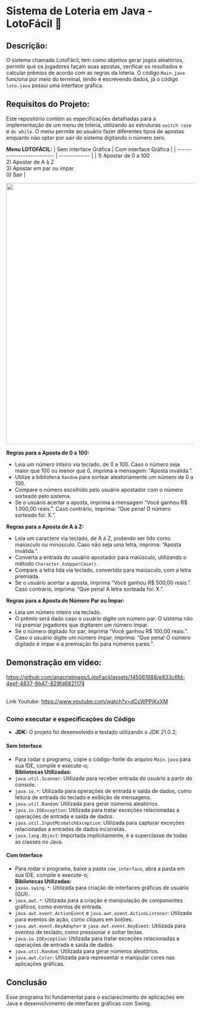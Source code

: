 # Sistema de Loteria em Java - LotoFácil 🎰

## Descrição:
O sistema chamado LotoFácil, tem como objetivo gerar jogos aleatórios, permitir que os jogadores façam suas apostas, verificar os resultados e calcular prêmios de acordo com as regras da loteria. O código `Main.java` funciona por meio do terminal, lendo e escrevendo dados, já o código `loto.java` possui uma interface gráfica. 

## Requisitos do Projeto:
Este repositório contém as especificações detalhadas para a implementação de um menu de loteria, utilizando as estruturas `switch case` e `do while`. O menu permite ao usuário fazer diferentes tipos de apostas enquanto não optar por sair do sistema digitando o número zero.

**Menu LOTOFÁCIL:**
| Sem interface Gráfica | Com interface Gráfica |
| -------------------------- | ------------- |
| 1) Apostar de 0 a 100  <br> 2) Apostar de A à Z  <br> 3) Apostar em par ou ímpar  <br> 0) Sair   | <div align="center"> <img src="https://github.com/anacristinags/LotoFacil/assets/145061688/d14e74b6-1ad8-47a9-9052-2c7e58ef5180" width="700px" />
 </div> 

**Regras para a Aposta de 0 a 100:**
- Leia um número inteiro via teclado, de 0 a 100. Caso o número seja maior que 100 ou menor que 0, imprima a mensagem: “Aposta inválida.”.
- Utilize a biblioteca `Random` para sortear aleatoriamente um número de 0 a 100.
- Compare o número escolhido pelo usuário apostador com o número sorteado pelo sistema.
- Se o usuário acertar a aposta, imprima a mensagem “Você ganhou R$ 1.000,00 reais.”. Caso contrário, imprima: “Que pena! O número sorteado foi: X.”.

**Regras para a Aposta de A à Z:**
- Leia um caractere via teclado, de A à Z, podendo ser lido como maiúsculo ou minúsculo. Caso não seja uma letra, imprima: “Aposta inválida.”.
- Converta a entrada do usuário apostador para maiúsculo, utilizando o método `Character.toUpperCase()`.
- Compare a letra lida via teclado, convertida para maiúsculo, com a letra premiada.
- Se o usuário acertar a aposta, imprima “Você ganhou R$ 500,00 reais.”. Caso contrário, imprima: “Que pena! A letra sorteada foi: X.”.

**Regras para a Aposta de Número Par ou Ímpar:**
- Leia um número inteiro via teclado.
- O prêmio será dado caso o usuário digite um número par. O sistema não irá premiar jogadores que digitarem um número ímpar.
- Se o número digitado for par, imprima “Você ganhou R$ 100,00 reais.”. Caso o usuário digite um número ímpar, imprima: “Que pena! O número digitado é ímpar e a premiação foi para números pares.”.

## Demonstração em vídeo: <br>


https://github.com/anacristinags/LotoFacil/assets/145061688/e833c6fd-4eef-4837-8b47-829fd6821174


<br>Link Youtube: https://www.youtube.com/watch?v=dCcWPPjKxXM 

## 

### Como executar e especificações do Código
- **JDK:** O projeto foi desenvolvido e testado utilizando o JDK 21.0.2;
#### Sem Interface
- Para rodar o programa, copie o código-fonte do arquivo `Main.java` para sua IDE, compile e execute-o;
<br>**Bibliotecas Utilizadas:**
- `java.util.Scanner`: Utilizada para receber entrada do usuário a partir do console.
- `java.io.*`: Utilizada para operações de entrada e saída de dados, como leitura de entrada do teclado e exibição de mensagens.
- `java.util.Random`: Utilizada para gerar números aleatórios.
- `java.io.IOException`: Utilizada para tratar exceções relacionadas a operações de entrada e saída de dados.
- `java.util.InputMismatchException`: Utilizada para capturar exceções relacionadas a entradas de dados incorretas.
- `java.lang.Object`: Importada implicitamente, é a superclasse de todas as classes no Java.
#### Com Interface
- Para rodar o programa, baixe a pasta `com_interface`, abra a pasta em sua IDE, compile e execute-o;
<br>**Bibliotecas Utilizadas:**
- `javax.swing.*`: Utilizada para criação de interfaces gráficas de usuário (GUI).
- `java.awt.*`: Utilizada para a criação e manipulação de componentes gráficos, como eventos de entrada.
- `java.awt.event.ActionEvent` e `java.awt.event.ActionListener`: Utilizada para eventos de ação, como cliques em botões.
- `java.awt.event.KeyAdapter` e `java.awt.event.KeyEvent`: Utilizada para eventos de teclado, como pressionar e soltar teclas.
- `java.io.IOException`: Utilizada para tratar exceções relacionadas a operações de entrada e saída de dados.
- `java.util.Random`: Utilizada para gerar números aleatórios.
- `java.awt.Color`: Utilizada para representar e manipular cores nas aplicações gráficas.

## Conclusão
Esse programa foi fundamental para o esclarecimento de aplicações em Java e desenvolvimento de interfaces gráficas com Swing.
